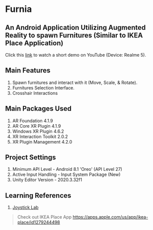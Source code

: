 # Furnia
## An Android Application Utilizing Augmented Reality to spawn Furnitures (Similar to IKEA Place Application)

Click this [link](https://youtu.be/_E6CvkbClsY) to watch a short demo on YouTube (Device: Realme 5).

## Main Features
1. Spawn furnitures and interact with it (Move, Scale, & Rotate). 
2. Furnitures Selection Interface.
3. Crosshair Interactions

## Main Packages Used
1. AR Foundation 4.1.9
2. AR Core XR Plugin 4.1.9
3. Windows XR Plugin 4.6.2
4. XR Interaction Toolkit 2.0.2
5. XR Plugin Management 4.2.0

## Project Settings
1. Minimum API Level - Android 8.1 'Oreo' (API Level 27)
2. Active Input Handling - Input System Package (New)
3. Unity Editor Version - 2020.3.32f1

## Learning  References
1. [Joystick Lab](https://www.youtube.com/c/JoystickLab)

> Check out IKEA Place App https://apps.apple.com/us/app/ikea-place/id1279244498
